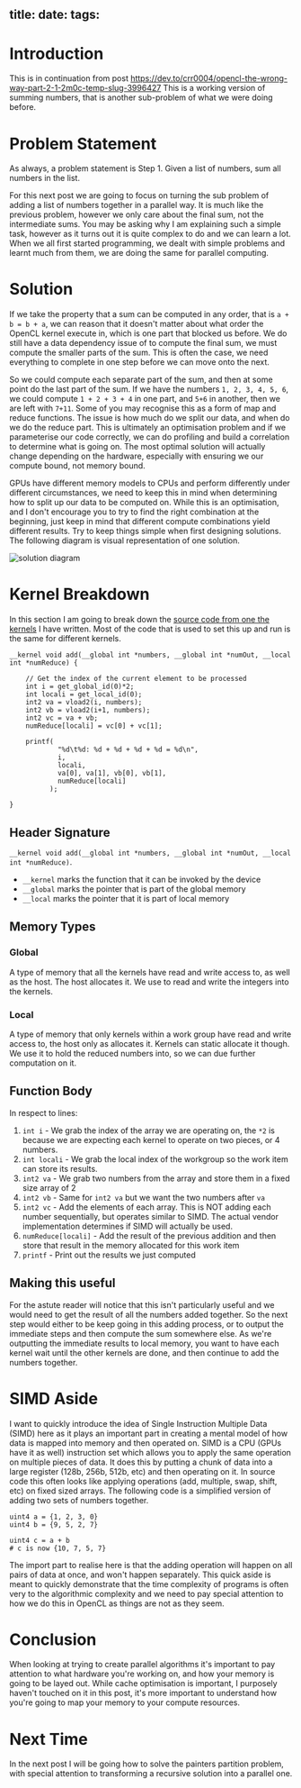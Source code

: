 title:
date:
tags:
---
# Introduction

This is in continuation from post https://dev.to/crr0004/opencl-the-wrong-way-part-2-1-2m0c-temp-slug-3996427 This is a working version of summing numbers, that is another sub-problem of what we were doing before.

# Problem Statement

As always, a problem statement is Step 1. Given a list of numbers, sum all numbers in the list.

For this next post we are going to focus on turning the sub problem of adding a list of numbers together in a parallel way. It is much like the previous problem, however we only care about the final sum, not the intermediate sums. You may be asking why I am explaining such a simple task, however as it turns out it is quite complex to do and we can learn a lot. When we all first started programming, we dealt with simple problems and learnt much from them, we are doing the same for parallel computing.


# Solution

If we take the property that a sum can be computed in any order, that is `a + b = b + a`, we can reason that it doesn't matter about what order the OpenCL kernel execute in, which is one part that blocked us before. We do still have a data dependency issue of to compute the final sum, we must compute the smaller parts of the sum. This is often the case, we need everything to complete in one step before we can move onto the next.

So we could compute each separate part of the sum, and then at some point do the last part of the sum. If we have the numbers `1, 2, 3, 4, 5, 6`, we could compute `1 + 2 + 3 + 4` in one part, and `5+6` in another, then we are left with `7+11`. Some of you may recognise this as a form of map and reduce functions. The issue is how much do we split our data, and when do we do the reduce part. This is ultimately an optimisation problem and if we parameterise our code correctly, we can do profiling and build a correlation to determine what is going on. The most optimal solution will actually change depending on the hardware, especially with ensuring we our compute bound, not memory bound. 

GPUs have different memory models to CPUs and perform differently under different circumstances, we need to keep this in mind when determining how to split up our data to be computed on. While this is an optimisation, and I don't encourage you to try to find the right combination at the beginning, just keep in mind that different compute combinations yield different results. Try to keep things simple when first designing solutions. The following diagram is visual representation of one solution.

![solution diagram](https://i.imgur.com/6Ee3L6a.png)

# Kernel Breakdown

In this section I am going to break down the [source code from one the kernels](https://raw.githubusercontent.com/crr0004/adventures-in-opencl/master/summing_numbers/kernel.cl) I have written. Most of the code that is used to set this up and run is the same for different kernels.

```
__kernel void add(__global int *numbers, __global int *numOut, __local int *numReduce) {

	// Get the index of the current element to be processed
	int i = get_global_id(0)*2;
	int locali = get_local_id(0);
	int2 va = vload2(i, numbers);
	int2 vb = vload2(i+1, numbers);
	int2 vc = va + vb;
	numReduce[locali] = vc[0] + vc[1];

	printf(
			"%d\t%d: %d + %d + %d + %d = %d\n", 
			i, 
			locali,
			va[0], va[1], vb[0], vb[1], 
			numReduce[locali]
	      );

}
```

## Header Signature
`__kernel void add(__global int *numbers, __global int *numOut, __local int *numReduce)`.
- `__kernel` marks the function that it can be invoked by the device
- `__global` marks the pointer that is part of the global memory
- `__local` marks the pointer that it is part of local memory

## Memory Types
### Global
A type of memory that all the kernels have read and write access to, as well as the host. The host allocates it. We use to read and write the integers into the kernels.

### Local
A type of memory that only kernels within a work group have read and write access to, the host only as allocates it. Kernels can static allocate it though. We use it to hold the reduced numbers into, so we can due further computation on it.

## Function Body
In respect to lines:
1. `int i` - We grab the index of the array we are operating on, the `*2` is because we are expecting each kernel to operate on two pieces, or 4 numbers.
2. `int locali` - We grab the local index of the workgroup so the work item can store its results.
3. `int2 va` - We grab two numbers from the array and store them in a fixed size array of 2
4. `int2 vb` - Same for `int2 va` but we want the two numbers after `va`
5. `int2 vc` - Add the elements of each array. This is NOT adding each number sequentially, but operates similar to SIMD. The actual vendor implementation determines if SIMD will actually be used. 
6. `numReduce[locali]` - Add the result of the previous addition and then store that result in the memory allocated for this work item
7. `printf` - Print out the results we just computed

## Making this useful
For the astute reader will notice that this isn't particularly useful and we would need to get the result of all the numbers added together. So the next step would either to be keep going in this adding process, or to output the immediate steps and then compute the sum somewhere else. As we're outputting the immediate results to local memory, you want to have each kernel wait until the other kernels are done, and then continue to add the numbers together.

# SIMD Aside

I want to quickly introduce the idea of Single Instruction Multiple Data (SIMD) here as it plays an important part in creating a mental model of how data is mapped into memory and then operated on. SIMD is a CPU (GPUs have it as well) instruction set which allows you to apply the same operation on multiple pieces of data. It does this by putting a chunk of data into a large register (128b, 256b, 512b, etc) and then operating on it. In source code this often looks like applying operations (add, multiple, swap, shift, etc) on fixed sized arrays. The following code is a simplified version of adding two sets of numbers together.

```
uint4 a = {1, 2, 3, 0}
uint4 b = {9, 5, 2, 7}

uint4 c = a + b
# c is now {10, 7, 5, 7}

```

The import part to realise here is that the adding operation will happen on all pairs of data at once, and won't happen separately. This quick aside is meant to quickly demonstrate that the time complexity of programs is often very to the algorithmic complexity and we need to pay special attention to how we do this in OpenCL as things are not as they seem.

# Conclusion

When looking at trying to create parallel algorithms it's important to pay attention to what hardware you're working on, and how your memory is going to be layed out. While cache optimisation is important, I purposely haven't touched on it in this post, it's more important to understand how you're going to map your memory to your compute resources.

# Next Time

In the next post I will be going how to solve the painters partition problem, with special attention to transforming a recursive solution into a parallel one. 
